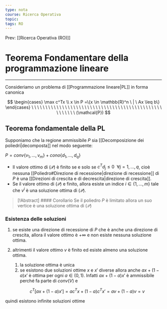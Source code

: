 ```yaml
---
type: nota
course: Ricerca Operativa
topic: 
tags: RO
---
```


Prev: [[Ricerca Operativa (RO)]]

# Teorema Fondamentare della programmazione lineare
---

Consideriamo un problema di [[Programmazione lineare|PL]] in forma canonica

$$
\begin{cases}
\max c^Tx \\
x \in P =\{x \in \mathbb{R}^n \ | \ Ax \leq b\}
\end{cases}
\ \ \ \ \ \ \ \ \ \ \ \ \ \ \ \ \ \ \ \ \ \ \ \ \ \ \ \ \ \ \ \ \ \ \ \ \ \ \ \ \ \ \ \ \ \ \ \ \ \ \ \ \ \
(\mathcal{P})
$$

## **Teorema fondamentale della PL**

Supponiamo che la regione ammissibile $P$ sia [[Decomposizione dei poliedri|decomposta]] nel modo seguente:

$P = conv\{v_1, \dots , v_m\} + cono\{d_1, \dots, d_q\}$

- Il valore ottimo di $(\mathcal{P})$ è finito se e solo se $c^T d_j \leq 0 \ \  \forall j = 1, \dots, q$, cioè nessuna [[Poliedro#Direzione di recessione|direzione di recessione]] di $P$ è una [[Direzioni di crescita e di decrescita|direzione di crescita]].
- Se il valore ottimo di $(\mathcal{P})$ e finito, allora esiste un indice $i \in \{1, \dots, m\}$ tale che $v^i$ è una soluzione ottima di $(\mathcal{P})$.


> [!Abstract] #### Corollario
>Se il poliedro $P$ è limitato allora un suo vertice è una soluzione ottima di $(\mathcal{P})$

### Esistenza delle soluzioni

1. se esiste una direzione di recessione di $P$ che è anche una direzione di crescita, allora il valore ottimo è $+\infty$ e non esiste nessuna soluzione ottima.
2. altrimenti il valore ottimo $v$ è finito ed esiste almeno una soluzione ottima.
    1. la soluzione ottima è unica
    2. se esistono due soluzioni ottime $x$ e $x'$ diverse allora anche $ax+(1-a)x'$ è ottima per ogni $a\in(0,1)$. Infatti $ax+(1-a)x'$ è ammissibile perché fa parte di $conv(V)$ e

    $$
    c^T[ax+(1-a)x']=ac^Tx+(1-a)c^Tx'=av+(1-a)v=v
    $$


quindi esistono infinite soluzioni ottime
